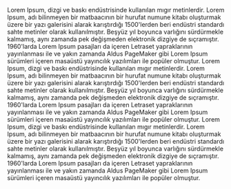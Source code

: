 Lorem Ipsum, dizgi ve baskı endüstrisinde kullanılan mıgır metinlerdir. Lorem Ipsum, adı 
bilinmeyen bir matbaacının bir hurufat numune kitabı oluşturmak üzere bir yazı galerisini 
alarak karıştırdığı 1500'lerden beri endüstri standardı sahte metinler olarak kullanılmıştır. 
Beşyüz yıl boyunca varlığını sürdürmekle kalmamış, aynı zamanda pek değişmeden elektronik 
dizgiye de sıçramıştır. 1960'larda Lorem Ipsum pasajları da içeren Letraset yapraklarının 
yayınlanması ile ve yakın zamanda Aldus PageMaker gibi Lorem Ipsum sürümleri içeren masaüstü 
yayıncılık yazılımları ile popüler olmuştur.
Lorem Ipsum, dizgi ve baskı endüstrisinde kullanılan mıgır metinlerdir. Lorem Ipsum, adı 
bilinmeyen bir matbaacının bir hurufat numune kitabı oluşturmak üzere bir yazı galerisini 
alarak karıştırdığı 1500'lerden beri endüstri standardı sahte metinler olarak kullanılmıştır. 
Beşyüz yıl boyunca varlığını sürdürmekle kalmamış, aynı zamanda pek değişmeden elektronik 
dizgiye de sıçramıştır. 1960'larda Lorem Ipsum pasajları da içeren Letraset yapraklarının 
yayınlanması ile ve yakın zamanda Aldus PageMaker gibi Lorem Ipsum sürümleri içeren masaüstü 
yayıncılık yazılımları ile popüler olmuştur.
Lorem Ipsum, dizgi ve baskı endüstrisinde kullanılan mıgır metinlerdir. Lorem Ipsum, adı 
bilinmeyen bir matbaacının bir hurufat numune kitabı oluşturmak üzere bir yazı galerisini 
alarak karıştırdığı 1500'lerden beri endüstri standardı sahte metinler olarak kullanılmıştır. 
Beşyüz yıl boyunca varlığını sürdürmekle kalmamış, aynı zamanda pek değişmeden elektronik 
dizgiye de sıçramıştır. 1960'larda Lorem Ipsum pasajları da içeren Letraset yapraklarının 
yayınlanması ile ve yakın zamanda Aldus PageMaker gibi Lorem Ipsum sürümleri içeren masaüstü 
yayıncılık yazılımları ile popüler olmuştur.
